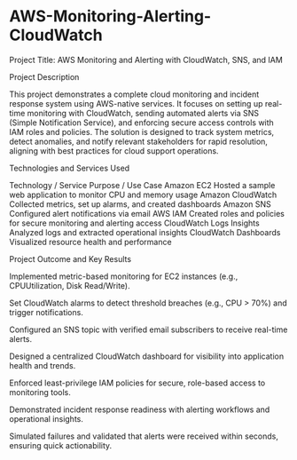 # AWS-Monitoring-Alerting-CloudWatch


Project Title: AWS Monitoring and Alerting with CloudWatch, SNS, and IAM


Project Description


This project demonstrates a complete cloud monitoring and incident response system using AWS-native services. It focuses on setting up real-time monitoring with CloudWatch, sending automated alerts via SNS (Simple Notification Service), and enforcing secure access controls with IAM roles and policies. The solution is designed to track system metrics, detect anomalies, and notify relevant stakeholders for rapid resolution, aligning with best practices for cloud support operations.

Technologies and Services Used


Technology / Service	Purpose / Use Case
Amazon EC2	Hosted a sample web application to monitor CPU and memory usage
Amazon CloudWatch	Collected metrics, set up alarms, and created dashboards
Amazon SNS	Configured alert notifications via email
AWS IAM	Created roles and policies for secure monitoring and alerting access
CloudWatch Logs Insights	Analyzed logs and extracted operational insights
CloudWatch Dashboards	Visualized resource health and performance

Project Outcome and Key Results


Implemented metric-based monitoring for EC2 instances (e.g., CPUUtilization, Disk Read/Write).

Set CloudWatch alarms to detect threshold breaches (e.g., CPU > 70%) and trigger notifications.

Configured an SNS topic with verified email subscribers to receive real-time alerts.

Designed a centralized CloudWatch dashboard for visibility into application health and trends.

Enforced least-privilege IAM policies for secure, role-based access to monitoring tools.

Demonstrated incident response readiness with alerting workflows and operational insights.

Simulated failures and validated that alerts were received within seconds, ensuring quick actionability.

